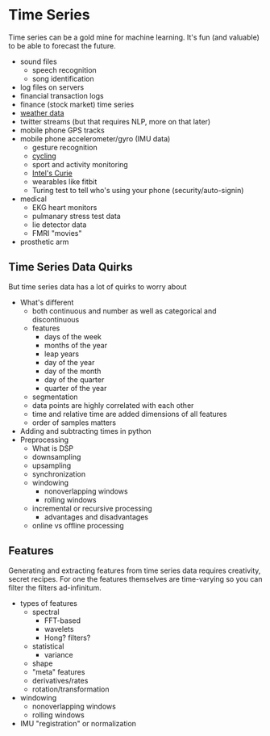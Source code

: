 # Time Series

Time series can be a gold mine for machine learning. It's fun (and valuable) to be able to forecast the future. 

- sound files
  - speech recognition
  - song identification
- log files on servers
- financial transaction logs
- finance (stock market) time series
- [weather data](http://slides.com/hobsonlane/pycon2015-predict-weather-with-pybrain#/)
- twitter streams (but that requires NLP, more on that later)
- mobile phone GPS tracks
- mobile phone accelerometer/gyro (IMU data)
  - gesture recognition
  - [cycling](http://cal.streetsblog.org/2016/02/04/crowdsource-bicycling-app-ride-report-goes-national-today/)
  - sport and activity monitoring
  - [Intel's Curie](http://www.intel.com/content/www/us/en/wearables/wearable-soc.html)
  - wearables like fitbit
  - Turing test to tell who's using your phone (security/auto-signin)
- medical
  - EKG heart monitors
  - pulmanary stress test data
  - lie detector data 
  - FMRI "movies"
- prosthetic arm


## Time Series Data Quirks

But time series data has a lot of quirks to worry about 

- What's different
  - both continuous and number as well as categorical and discontinuous
  - features
    - days of the week
    - months of the year
    - leap years
    - day of the year
    - day of the month
    - day of the quarter
    - quarter of the year
  - segmentation
  - data points are highly correlated with each other
  - time and relative time are added dimensions of all features
  - order of samples matters 
- Adding and subtracting times in python
- Preprocessing
  - What is DSP
  - downsampling
  - upsampling
  - synchronization
  - windowing
    - nonoverlapping windows
    - rolling windows
  - incremental or recursive processing
    - advantages and disadvantages
  - online vs offline processing

## Features

Generating and extracting features from time series data requires creativity, secret recipes. For one the features themselves are time-varying so you can filter the filters ad-infinitum.


- types of features
  - spectral
      - FFT-based
      - wavelets
      - Hong? filters?
  - statistical
    - variance
  - shape
  - "meta" features
  - derivatives/rates
  - rotation/transformation
- windowing
  - nonoverlapping windows
  - rolling windows
- IMU "registration" or normalization
